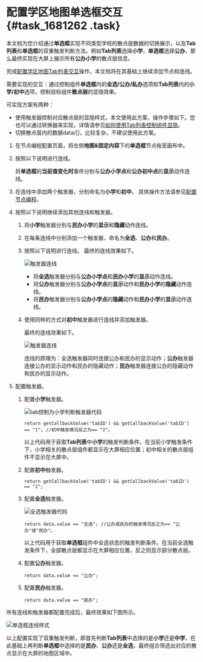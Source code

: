# 配置学区地图单选框交互 {#task_1681262 .task}

本文档为您介绍通过**单选框**实现不同类型学校的散点层数据的切换展示，以及**Tab列表**和**单选框**的双重触发判断方法。例如**Tab列表**选择**小学**，**单选框**选择**公办**，那么最终实现在大屏上展示所有**公办小学**的散点层信息。

完成[配置学区地图Tab列表交互](cn.zh-CN/最佳实践/使用DataV节点编程搭建交互式学区地图大屏教程/配置学区地图节点编程交互/配置学区地图Tab列表交互.md#)操作，本文档将在其基础上继续添加节点和连线。

需要实现的交互：通过控制组件**单选框**内的**全选/公办/私办**选项和**Tab列表**内的**小学/初中**选项，控制目标组件**散点层**的显隐效果。

可实现方案有两种：

-   使用触发器控制对应散点层的显隐样式，本文使用此方案，操作步骤如下。您也可以通过转换器来实现，详情请参见[如何使用Tab列表控制组件显隐](../../../../cn.zh-CN/节点编程使用说明/常见问题/如何使用Tab列表控制组件显隐.md#)。
-   切换散点层内的数据data/\[\]，比较复杂，不建议使用此方案。

1.  在节点编程配置页面，将左侧**地图&固定内容**下的**单选框**节点拖至画布中。
2.  按照以下说明进行连线。 

    将**单选框**的**当前值变化时**事件分别与**公办小学点**和**公办初中点**的**显示**动作连线。

3.  在连线中添加两个触发器，分别命名为**小学**和**初中**。 具体操作方法请参见[配置节点编程](../../../../cn.zh-CN/节点编程使用说明/配置节点编程.md#)。
4.  按照以下说明继续添加其他连线和触发器。 
    1.  将**小学**触发器分别与**民办小学**的**显示**和**隐藏**动作连线。
    2.  在每条连线中分别添加一个触发器，命名为**全选**、**公办**和**民办**。
    3.  按照以下说明进行连线。 最终的连线效果如下。

        ![触发器连线](http://static-aliyun-doc.oss-cn-hangzhou.aliyuncs.com/assets/img/1332601/156592427455410_zh-CN.png)

        -   将**全选**触发器分别与**公办小学点**和**民办小学**的**显示**动作连线。
        -   将**公办**触发器分别与**公办小学点**的**显示**动作和**民办小学**的**隐藏**动作连线。
        -   将**民办**触发器分别与**公办小学点**的**隐藏**动作和**民办小学**的**显示**动作连线。
    4.  使用同样的方式对**初中**触发器进行连线并添加触发器。 

        最终的连线效果如下。

        ![触发器连线](http://static-aliyun-doc.oss-cn-hangzhou.aliyuncs.com/assets/img/1332601/156592427455411_zh-CN.png)

        连线的原理为：全选触发器同时连接公办和民办的显示动作；**公办**触发器连接公办的显示动作和民办的隐藏动作；**民办**触发器连接公办的隐藏动作和民办的显示动作。

5.  配置触发器。 
    1.  配置**小学**触发器。 

        ![tab控制为小学判断触发器代码](http://static-aliyun-doc.oss-cn-hangzhou.aliyuncs.com/assets/img/1240656/156592427454799_zh-CN.png)

        ``` {#codeblock_m20_o0y_fqr}
        return getCallbackValue('tabID') && getCallbackValue('tabID') == "1"; //初中触发情况反之为== "2"。
        ```

        以上代码用于获取**Tab列表**中**小学**的触发判断条件。在当前小学触发条件下，小学相关的散点层组件都显示在大屏相应位置；初中相关的散点层组件不显示在大屏中。

    2.  配置**初中**触发器。 

        ``` {#codeblock_xc9_1rc_tbd}
        return getCallbackValue('tabID') && getCallbackValue('tabID') == "2"; 
        ```

    3.  配置**全选**触发器。 

        ![全选触发器代码](http://static-aliyun-doc.oss-cn-hangzhou.aliyuncs.com/assets/img/1240656/156592427454801_zh-CN.png)

        ``` {#codeblock_d80_k81_kyh}
        return data.value == "全选"; //公办或民办的触发情况反之为== "公办"或"民办"。
        ```

        以上代码用于获取**单选框**组件中全选状态的触发判断条件。在当前全选触发条件下，全部散点层都显示在大屏相应位置，反之则显示部分散点层。

    4.  配置**公办**触发器。 

        ``` {#codeblock_g6e_qsm_cfk}
        return data.value == "公办"; 
        ```

    5.  配置**民办**触发器。 

        ``` {#codeblock_br0_ng0_h6f}
        return data.value == "民办"; 
        ```


所有连线和触发器都配置完成后，最终效果如下图所示。

![单选框连线样式](http://static-aliyun-doc.oss-cn-hangzhou.aliyuncs.com/assets/img/1240656/156592427554802_zh-CN.png)

以上配置实现了双重触发判断，即首先判断**Tab列表**中选择的是**小学**还是**中学**，在此基础上再判断**单选框**中选择的是**民办**、**公办**还是**全选**，最终组合筛选出对应的散点显示在大屏的地图区域中。

